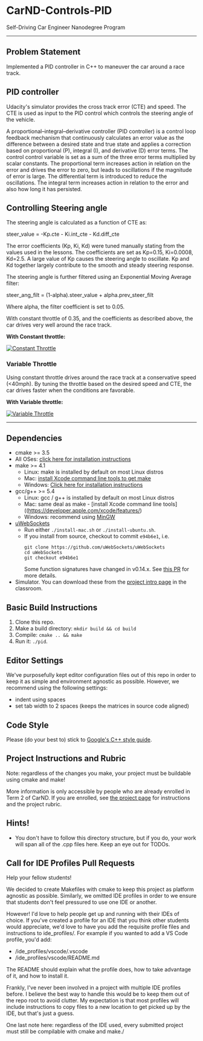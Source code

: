 # CarND-Controls-PID
Self-Driving Car Engineer Nanodegree Program

---
## Problem Statement
Implemented a PID controller in C++ to maneuver the car around a race track.

## PID controller
Udacity's simulator provides the cross track error (CTE) and speed. The CTE is used as input to the PID control which controls the steering angle of the vehicle.

A proportional–integral–derivative controller (PID controller) is a control loop feedback mechanism that continuously calculates an error value as the difference between a desired state and true state and applies a correction based on proportional (P), integral (I), and derivative (D) error terms. The control control variable is set as a sum of the three error terms multiplied by scalar constants. The proportional term increases action in relation on the error and drives the error to zero, but leads to oscillations if the magnitude of error is large. The differential term is introduced to reduce the oscillations. The integral term increases action in relation to the error and also how long it has persisted.

## Controlling Steering angle
The steering angle is calculated as a function of CTE as:

steer_value = -Kp.cte - Ki.int_cte - Kd.diff_cte

The error coefficients (Kp, Ki, Kd) were tuned manually stating from the values used in the lessons. The coefficients are set as Kp=0.15, Ki=0.0008, Kd=2.5.
A large value of Kp causes the steering angle to oscillate. Kp and Kd together largely contribute to the smooth and steady steering response.

The steering angle is further filtered using an Exponential Moving Average filter:

steer_ang_filt = (1-alpha).steer_value + alpha.prev_steer_filt

Where alpha, the filter coefficient is set to 0.05.

With constant throttle of 0.35, and the coefficients as described above, the car drives very well around the race track.

**With Constant throttle:**

[![Constant Throttle](http://img.youtube.com/vi/eObcKcxbo48/0.jpg)](http://www.youtube.com/watch?v=eObcKcxbo48)

### Variable Throttle
Using constant throttle drives around the race track at a conservative speed (<40mph). By tuning the throttle based on the desired speed and CTE, the car drives faster when the conditions are favorable.

**With Variable throttle:**

[![Variable Throttle](http://img.youtube.com/vi/lRloj9aGICY/0.jpg)](http://www.youtube.com/watch?v=lRloj9aGICY)

---
## Dependencies

* cmake >= 3.5
 * All OSes: [click here for installation instructions](https://cmake.org/install/)
* make >= 4.1
  * Linux: make is installed by default on most Linux distros
  * Mac: [install Xcode command line tools to get make](https://developer.apple.com/xcode/features/)
  * Windows: [Click here for installation instructions](http://gnuwin32.sourceforge.net/packages/make.htm)
* gcc/g++ >= 5.4
  * Linux: gcc / g++ is installed by default on most Linux distros
  * Mac: same deal as make - [install Xcode command line tools]((https://developer.apple.com/xcode/features/)
  * Windows: recommend using [MinGW](http://www.mingw.org/)
* [uWebSockets](https://github.com/uWebSockets/uWebSockets)
  * Run either `./install-mac.sh` or `./install-ubuntu.sh`.
  * If you install from source, checkout to commit `e94b6e1`, i.e.
    ```
    git clone https://github.com/uWebSockets/uWebSockets
    cd uWebSockets
    git checkout e94b6e1
    ```
    Some function signatures have changed in v0.14.x. See [this PR](https://github.com/udacity/CarND-MPC-Project/pull/3) for more details.
* Simulator. You can download these from the [project intro page](https://github.com/udacity/self-driving-car-sim/releases) in the classroom.

## Basic Build Instructions

1. Clone this repo.
2. Make a build directory: `mkdir build && cd build`
3. Compile: `cmake .. && make`
4. Run it: `./pid`.

## Editor Settings

We've purposefully kept editor configuration files out of this repo in order to
keep it as simple and environment agnostic as possible. However, we recommend
using the following settings:

* indent using spaces
* set tab width to 2 spaces (keeps the matrices in source code aligned)

## Code Style

Please (do your best to) stick to [Google's C++ style guide](https://google.github.io/styleguide/cppguide.html).

## Project Instructions and Rubric

Note: regardless of the changes you make, your project must be buildable using
cmake and make!

More information is only accessible by people who are already enrolled in Term 2
of CarND. If you are enrolled, see [the project page](https://classroom.udacity.com/nanodegrees/nd013/parts/40f38239-66b6-46ec-ae68-03afd8a601c8/modules/f1820894-8322-4bb3-81aa-b26b3c6dcbaf/lessons/e8235395-22dd-4b87-88e0-d108c5e5bbf4/concepts/6a4d8d42-6a04-4aa6-b284-1697c0fd6562)
for instructions and the project rubric.

## Hints!

* You don't have to follow this directory structure, but if you do, your work
  will span all of the .cpp files here. Keep an eye out for TODOs.

## Call for IDE Profiles Pull Requests

Help your fellow students!

We decided to create Makefiles with cmake to keep this project as platform
agnostic as possible. Similarly, we omitted IDE profiles in order to we ensure
that students don't feel pressured to use one IDE or another.

However! I'd love to help people get up and running with their IDEs of choice.
If you've created a profile for an IDE that you think other students would
appreciate, we'd love to have you add the requisite profile files and
instructions to ide_profiles/. For example if you wanted to add a VS Code
profile, you'd add:

* /ide_profiles/vscode/.vscode
* /ide_profiles/vscode/README.md

The README should explain what the profile does, how to take advantage of it,
and how to install it.

Frankly, I've never been involved in a project with multiple IDE profiles
before. I believe the best way to handle this would be to keep them out of the
repo root to avoid clutter. My expectation is that most profiles will include
instructions to copy files to a new location to get picked up by the IDE, but
that's just a guess.

One last note here: regardless of the IDE used, every submitted project must
still be compilable with cmake and make./
